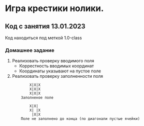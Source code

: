 # Игра крестики нолики.
## Код с занятия 13.01.2023
Код находиться под меткой 1.0-class
### Домашнее заданиe
<ol>
    <li> 
        Реализовать проверку вводимого поля 
        <ul>
            <li> 
                Коррестность вводимых координат 
            </li>
            <li> 
                Координаты указывают на пустое поле 
            </li>
        </ul>
    </li>
    <li>
        Реализовать проверку заполненности поля
    </li>
    
        
            X|X|X
            X|X|X
            X|X|X 
        Заполненое поле
        
            X|X| 
            X| |X
             |X|X
        Поле не заполнено до конца (по диагонали пустые ячейки)
    
</ol> 


